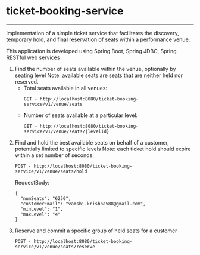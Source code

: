 # ticket-booking-service
---
Implementation of a simple ticket service that facilitates the discovery, temporary hold, and final reservation of seats within a performance venue.

This application is developed using Spring Boot, Spring JDBC, Spring RESTful web services

1.	Find the number of seats available within the venue, optionally by seating level
	Note: available seats are seats that are neither held nor reserved.
	* Total seats available in all venues:
		```
		GET - http://localhost:8080/ticket-booking-service/v1/venue/seats
		```
	* Number of seats available at a particular level:
		```
		GET - http://localhost:8080/ticket-booking-service/v1/venue/seats/{levelId}
		```
2.	Find and hold the best available seats on behalf of a customer, potentially limited to specific levels
	Note: each ticket hold should expire within a set number of seconds.
	```
	POST - http://localhost:8080/ticket-booking-service/v1/venue/seats/hold
	```
	RequestBody:
	```
	{
	  "numSeats": "6250",
	  "customerEmail": "vamshi.krishna588@gmail.com",
	  "minLevel": "1",
	  "maxLevel": "4"
	}
	```
3.	Reserve and commit a specific group of held seats for a customer
	```
	POST - http://localhost:8080/ticket-booking-service/v1/venue/seats/reserve
	```